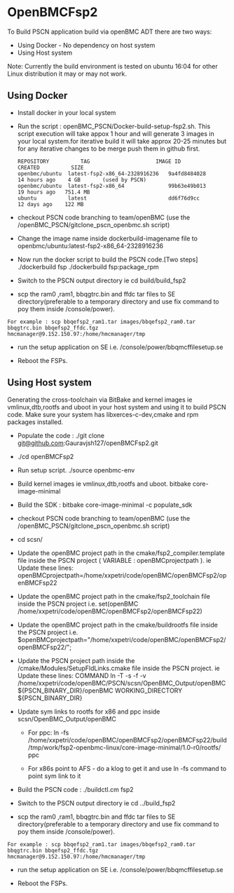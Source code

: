 # OpenBMCFsp2 #

 To Build PSCN application build via openBMC ADT there are two ways:
   - Using Docker - No dependency on host system  
   - Using Host system
   
   Note: Currently the build environment is tested on ubuntu 16:04 for other Linux distribution it may or may not work.
   
## Using Docker ##   
   - Install docker in your local system
  
  - Run the script :  openBMC_PSCN/Docker-build-setup-fsp2.sh.
     This script execution will take appox 1 hour and will generate 3 images in your local system.for iterative build it will take approx 20-25 minutes but for any iterative changes to be  merge push them in github first.
     		          
	  	REPOSITORY        	TAG                     IMAGE ID          CREATED          SIZE
		openbmc/ubuntu  latest-fsp2-x86_64-2328916236   9a4fd8484028      14 hours ago    4 GB       (used by PSCN)
		openbmc/ubuntu  latest-fsp2-x86_64              99b63e49b013      19 hours ago   751.4 MB
		ubuntu          latest                          dd6f76d9cc        12 days ago    122 MB

   - checkout PSCN code branching to team/openBMC (use the /openBMC_PSCN/gitclone_pscn_openbmc.sh script)

   - Change the image name inside dockerbuild-imagename file to openbmc/ubuntu:latest-fsp2-x86_64-2328916236   

   - Now run the docker script to build the PSCN code.[Two steps]
         ./dockerbuild fsp 
         ./dockerbuild fsp:package_rpm 

   - Switch to the PSCN output directory ie cd build/build_fsp2
   - scp the ram0 ,ram1, bbqgtrc.bin and ffdc tar files to SE directory(preferable to a temporary directory and use fix command to poy them inside /console/power). 
  	 
	For example : scp bbqefsp2_ram1.tar images/bbqefsp2_ram0.tar bbqgtrc.bin bbqefsp2_ffdc.tgz hmcmanager@9.152.150.97:/home/hmcmanager/tmp
  		 
   - run the setup application on SE i.e. /console/power/bbqmcffilesetup.se
   
   - Reboot the FSPs.

   
## Using Host system ##

  Generating the cross-toolchain via BitBake and kernel images ie vmlinux,dtb,rootfs and uboot in your host system and using it to build PSCN code. 
  Make sure your system has libxerces-c-dev,cmake and rpm packages installed.

  - Populate the code : ./git clone git@github.com:Gauravjsh127/openBMCFsp2.git

  - ./cd openBMCFsp2
    
  - Run setup script.
      ./source openbmc-env 

  - Build kernel images ie vmlinux,dtb,rootfs and uboot.
        bitbake core-image-minimal 
  
  - Build the SDK :    bitbake core-image-minimal -c populate_sdk 
   	 
  - checkout PSCN code branching to team/openBMC (use the /openBMC_PSCN/gitclone_pscn_openbmc.sh script)
	
  - cd scsn/
             
  - Update the openBMC project path in the cmake/fsp2_compiler.template file inside the PSCN project ( VARIABLE : openBMCprojectpath ).
      ie Update these lines: openBMCprojectpath=/home/xxpetri/code/openBMC/openBMCFsp2/openBMCFsp22
    
  - Update the openBMC project path in the cmake/fsp2_toolchain file inside the PSCN project
		 i.e. set(openBMC /home/xxpetri/code/openBMC/openBMCFsp2/openBMCFsp22)

  - Update the openBMC project path in the cmake/buildrootfs file inside the PSCN project
		 i.e.  $openBMCprojectpath="/home/xxpetri/code/openBMC/openBMCFsp2/openBMCFsp22/";
		 
  - Update the  PSCN project path inside the /cmake/Modules/SetupFldLinks.cmake file inside the PSCN project. 
      		ie Update these lines:
      		COMMAND ln -T -s -f -v /home/xxpetri/code/openBMC/PSCN/scsn/OpenBMC_Output/openBMC ${PSCN_BINARY_DIR}/openBMC WORKING_DIRECTORY ${PSCN_BINARY_DIR}
      
  - Update sym links to rootfs for x86 and ppc inside scsn/OpenBMC_Output/openBMC
	-	For ppc:
		ln -fs /home/xxpetri/code/openBMC/openBMCFsp2/openBMCFsp22/build/tmp/work/fsp2-openbmc-linux/core-image-minimal/1.0-r0/rootfs/ ppc
	
	-	For x86s point to AFS - do a klog to get it and use ln -fs command to point sym link  to it

  - Build the PSCN code : ./buildctl.cm fsp2
 
  - Switch to the PSCN output directory ie cd ../build_fsp2
   
   - scp the ram0 ,ram1, bbqgtrc.bin and ffdc tar files to SE directory(preferable to a temporary directory and use fix command to poy them inside /console/power). 
  	 
	For example : scp bbqefsp2_ram1.tar images/bbqefsp2_ram0.tar bbqgtrc.bin bbqefsp2_ffdc.tgz hmcmanager@9.152.150.97:/home/hmcmanager/tmp
  		 
  - run the setup application on SE i.e. /console/power/bbqmcffilesetup.se
   
  - Reboot the FSPs.
  

